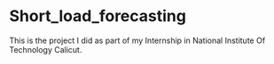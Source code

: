 # Short_load_forecasting
This is the project I did as part of my Internship in National Institute Of Technology Calicut.
